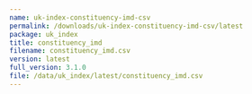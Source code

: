 ```yaml
---
name: uk-index-constituency-imd-csv
permalink: /downloads/uk-index-constituency-imd-csv/latest
package: uk_index
title: constituency_imd
filename: constituency_imd.csv
version: latest
full_version: 3.1.0
file: /data/uk_index/latest/constituency_imd.csv
---
```

